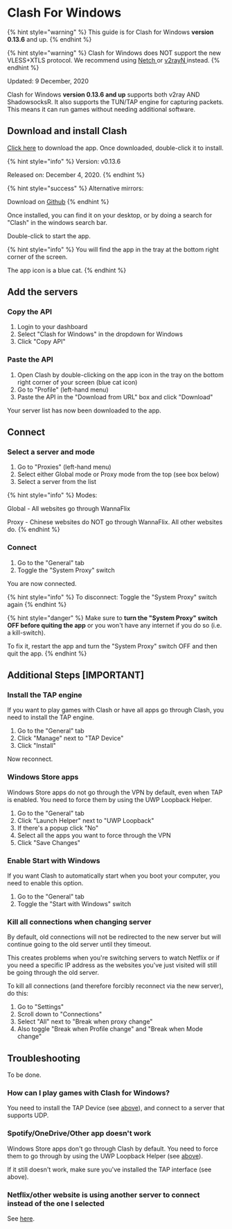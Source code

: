 # Clash For Windows

{% hint style="warning" %}
This guide is for Clash for Windows **version 0.13.6** and up.
{% endhint %}

{% hint style="warning" %}
Clash for Windows does NOT support the new VLESS+XTLS protocol. We recommend using [Netch ](netch-1.md)or [v2rayN ](v2rayn-recommended.md)instead.
{% endhint %}

Updated: 9 December, 2020

Clash for Windows **version 0.13.6 and up** supports both v2ray AND ShadowsocksR. It also supports the TUN/TAP engine for capturing packets. This means it can run games without needing additional software. 

## Download and install Clash

[Click here](https://github.com/Fndroid/clash_for_windows_pkg/releases/download/0.13.6/Clash.for.Windows.Setup.0.13.6.exe) to download the app. Once downloaded, double-click it to install.

{% hint style="info" %}
Version: v0.13.6

Released on: December 4, 2020.
{% endhint %}

{% hint style="success" %}
Alternative mirrors:

Download on [Github](https://github.com/Fndroid/clash_for_windows_pkg/releases) 
{% endhint %}

Once installed, you can find it on your desktop, or by doing a search for "Clash" in the windows search bar.

Double-click to start the app.

{% hint style="info" %}
You will find the app in the tray at the bottom right corner of the screen.

The app icon is a blue cat.
{% endhint %}

## Add the servers

### Copy the API

1. Login to your dashboard
2. Select "Clash for Windows" in the dropdown for Windows
3. Click "Copy API"

### Paste the API 

1. Open Clash by double-clicking on the app icon in the tray on the bottom right corner of your screen \(blue cat icon\)
2. Go to "Profile" \(left-hand menu\)
3. Paste the API in the "Download from URL" box and click "Download"

Your server list has now been downloaded to the app.

## Connect

### Select a server and mode

1. Go to "Proxies" \(left-hand menu\)
2. Select either Global mode or Proxy mode from the top \(see box below\)
3. Select a server from the list

{% hint style="info" %}
Modes:

Global - All websites go through WannaFlix

Proxy - Chinese websites do NOT go through WannaFlix. All other websites do.
{% endhint %}

### Connect

1. Go to the "General" tab
2. Toggle the "System Proxy" switch

You are now connected.

{% hint style="info" %}
To disconnect: Toggle the "System Proxy" switch again
{% endhint %}

{% hint style="danger" %}
Make sure to **turn the "System Proxy" switch OFF before quiting the app** or you won't have any internet if you do so \(i.e. a kill-switch\).

To fix it, restart the app and turn the "System Proxy" switch OFF and then quit the app.
{% endhint %}

## Additional Steps \[IMPORTANT\]

### Install the TAP engine

If you want to play games with Clash or have all apps go through Clash, you need to install the TAP engine.

1. Go to the "General" tab
2. Click "Manage" next to "TAP Device"
3. Click "Install"

Now reconnect. 

### Windows Store apps

Windows Store apps do not go through the VPN by default, even when TAP is enabled. You need to force them by using the UWP Loopback Helper.

1. Go to the "General" tab
2. Click "Launch Helper" next to "UWP Loopback"
3. If there's a popup click "No"
4. Select all the apps you want to force through the VPN
5. Click "Save Changes"

### Enable Start with Windows

If you want Clash to automatically start when you boot your computer, you need to enable this option.

1. Go to the "General" tab
2. Toggle the "Start with Windows" switch

### Kill all connections when changing server

By default, old connections will not be redirected to the new server but will continue going to the old server until they timeout.

This creates problems when you're switching servers to watch Netflix or if you need a specific IP address as the websites you've just visited will still be going through the old server.

To kill all connections \(and therefore forcibly reconnect via the new server\), do this:

1. Go to "Settings"
2. Scroll down to "Connections"
3. Select "All" next to "Break when proxy change"
4. Also toggle "Break when Profile change" and "Break when Mode change"

## Troubleshooting

To be done.

### How can I play games with Clash for Windows?

You need to install the TAP Device \(see [above](clash-for-windows-new.md#install-the-tap-engine)\), and connect to a server that supports UDP.

### Spotify/OneDrive/Other app doesn't work

Windows Store apps don't go through Clash by default. You need to force them to go through by using the UWP Loopback Helper \(see [above](clash-for-windows-new.md#windows-store-apps)\).

If it still doesn't work, make sure you've installed the TAP interface \(see above\).

### Netflix/other website is using another server to connect instead of the one I selected

See [here](clash-for-windows-new.md#kill-all-connections-when-changing-server).

